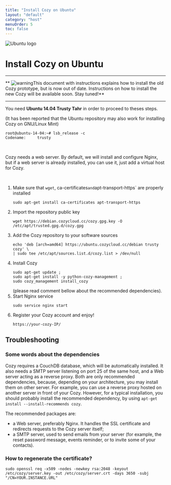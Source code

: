 ```yaml
---
title: "Install Cozy on Ubuntu"
layout: "default"
category: "host"
menuOrder: 5
toc: false
---
```



<div class="install-inner-logo">
<img alt="Ubuntu logo" src="/assets/images/host/ubuntu-logo.svg">
</div>

# Install Cozy on Ubuntu

---

** <img src="/assets/images/warning.png" alt="warning" class="warn">This document with instructions explains how to install the old Cozy prototype, but is now out of date. Instructions on how to install the new Cozy will be available soon. Stay tuned!**

---


You need **Ubuntu 14.04 Trusty Tahr** in order to proceed to theses steps.

(It has been reported that the Ubuntu repository may also work for installing Cozy on GNU/Linux Mint)

```
root@ubuntu-14-04:~# lsb_release -c
Codename:     trusty
```

<br>

Cozy needs a web server. By default, we will install and configure Nginx, but if a web server is already installed, you can use it, just add a virtual host for Cozy.

<br>

1. Make sure that `wget`, ca-certificates` and `apt-transport-https` are properly installed
    ```
    sudo apt-get install ca-certificates apt-transport-https
    ```
2. Import the repository public key
    ```
    wget https://debian.cozycloud.cc/cozy.gpg.key -O /etc/apt/trusted.gpg.d/cozy.gpg
    ```
3. Add the Cozy repository to your software sources
    ```
    echo 'deb [arch=amd64] https://ubuntu.cozycloud.cc/debian trusty cozy' \
    | sudo tee /etc/apt/sources.list.d/cozy.list > /dev/null
    ```
4. Install Cozy
    ```
    sudo apt-get update ;
    sudo apt-get install -y python-cozy-management ;
    sudo cozy_management install_cozy
    ```
    (please read comment bellow about the recommended dependencies).
6. Start Nginx service
    ```
    sudo service nginx start
    ```
7. Register your Cozy account and enjoy!
    ```
    https://your-cozy-IP/
    ```

## Troubleshooting

### Some words about the dependencies

Cozy requires a CouchDB database, which will be automatically installed. It also needs a SMTP server listening on port 25 of the same host, and a Web server acting as a reverse proxy. Both are only recommended dependencies, because, depending on your architecture, you may install them on other server. For example, you can use a reverse proxy hosted on another server in front of your Cozy. However, for a typical installation, you should probably install the recommended dependency, by using `apt-get install --install-recommends cozy`.

The recommended packages are:

* a Web server, preferably Nginx. It handles the SSL certificate and redirects requests to the Cozy server itself;
* a SMTP server, used to send emails from your server (for example, the reset password message, events reminder, or to invite some of your contacts).


### How to regenerate the certificate?

    sudo openssl req -x509 -nodes -newkey rsa:2048 -keyout /etc/cozy/server.key -out /etc/cozy/server.crt -days 3650 -subj "/CN=YOUR.INSTANCE.URL"
